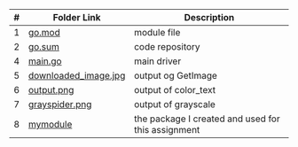 |   #   | Folder Link |  Description |
| :---: | ----------- | ---------------------- |
|   1   |   [go.mod]() |  module file |
|   2   |   [go.sum]()| code repository|
|   4   |   [main.go]()  |  main driver             |
|   5   |   [downloaded_image.jpg]()  |    output og GetImage |
|   6   |   [output.png]()  |    output of color_text  |
|   7   |   [grayspider.png]()  |    output of grayscale |
|   8   |   [mymodule]()  |    the package I created and used for this assignment |

